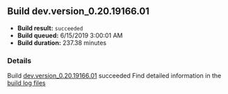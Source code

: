 ## Build dev.version_0.20.19166.01
- **Build result:** `succeeded`
- **Build queued:** 6/15/2019 3:00:01 AM
- **Build duration:** 237.38 minutes
### Details
Build [dev.version_0.20.19166.01](https://winappstudio.visualstudio.com/web/build.aspx?pcguid=a4ef43be-68ce-4195-a619-079b4d9834c2&builduri=vstfs%3a%2f%2f%2fBuild%2fBuild%2f28645) succeeded
Find detailed information in the [build log files](https://uwpctdiags.blob.core.windows.net/buildlogs/dev.version_0.20.19166.01_logs.zip)
